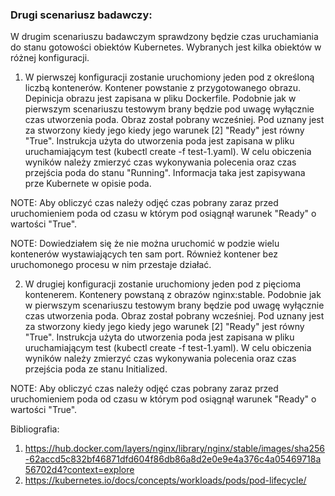 ### Drugi scenariusz badawczy:

W drugim scenariuszu badawczym sprawdzony będzie czas uruchamiania do stanu gotowości obiektów Kubernetes.
Wybranych jest kilka obiektów w różnej konfiguracji.

1. W pierwszej konfiguracji zostanie uruchomiony jeden pod z określoną liczbą kontenerów. Kontener powstanie z przygotowanego obrazu. Depinicja obrazu jest zapisana w pliku Dockerfile. Podobnie jak w pierwszym scenariuszu testowym brany będzie pod uwagę wyłącznie czas utworzenia poda. Obraz został pobrany wcześniej. Pod uznany jest za stworzony kiedy jego kiedy jego warunek [2] "Ready" jest równy "True".
   Instrukcja użyta do utworzenia poda jest zapisana w pliku uruchamiającym test (kubectl create -f test-1.yaml).
   W celu obiczenia wyników należy zmierzyć czas wykonywania polecenia oraz czas przejścia poda do stanu "Running". Informacja taka jest zapisywana prze Kubernete w opisie poda.

NOTE: Aby obliczyć czas należy odjęć czas pobrany zaraz przed uruchomieniem poda od czasu w którym pod osiągnął warunek "Ready" o wartości "True".

NOTE: Dowiedziałem się że nie można uruchomić w podzie wielu kontenerów wystawiających ten sam port. Również kontener bez uruchomonego procesu w nim przestaje działać.

2. W drugiej konfiguracji zostanie uruchomiony jeden pod z pięcioma kontenerem. Kontenery powstaną z obrazów nginx:stable. Podobnie jak w pierwszym scenariuszu testowym brany będzie pod uwagę wyłącznie czas utworzenia poda. Obraz został pobrany wcześniej. Pod uznany jest za stworzony kiedy jego kiedy jego warunek [2] "Ready" jest równy "True".
   Instrukcja użyta do utworzenia poda jest zapisana w pliku uruchamiającym test (kubectl create -f test-1.yaml).
   W celu obiczenia wyników należy zmierzyć czas wykonywania polecenia oraz czas przejścia poda ze stanu Initialized.

NOTE: Aby obliczyć czas należy odjęć czas pobrany zaraz przed uruchomieniem poda od czasu w którym pod osiągnął warunek "Ready" o wartości "True".

Bibliografia:

1. https://hub.docker.com/layers/nginx/library/nginx/stable/images/sha256-62accd5c832bf46871dfd604f86db86a8d2e0e9e4a376c4a05469718a56702d4?context=explore
2. https://kubernetes.io/docs/concepts/workloads/pods/pod-lifecycle/
